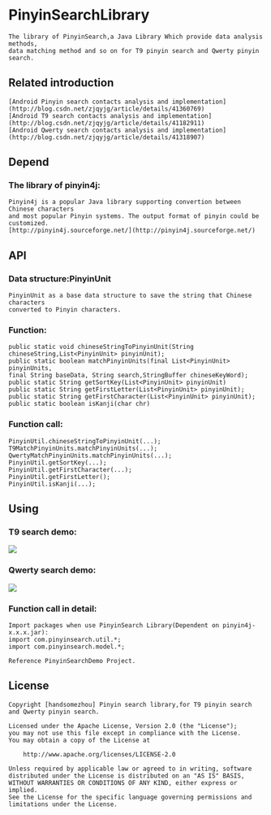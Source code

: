 PinyinSearchLibrary
===================
	The library of PinyinSearch,a Java Library Which provide data analysis methods, 
	data matching method and so on for T9 pinyin search and Qwerty pinyin search.

Related introduction
---------------
    [Android Pinyin search contacts analysis and implementation](http://blog.csdn.net/zjqyjg/article/details/41360769)
    [Android T9 search contacts analysis and implementation](http://blog.csdn.net/zjqyjg/article/details/41182911)
    [Android Qwerty search contacts analysis and implementation](http://blog.csdn.net/zjqyjg/article/details/41318907)

Depend
---------------
### The library of pinyin4j: 
	Pinyin4j is a popular Java library supporting convertion between Chinese characters 
	and most popular Pinyin systems. The output format of pinyin could be customized.
	[http://pinyin4j.sourceforge.net/](http://pinyin4j.sourceforge.net/)
	
API
---------------
### Data structure:PinyinUnit
	PinyinUnit as a base data structure to save the string that Chinese characters  
	converted to Pinyin characters.
	
### Function:
	public static void chineseStringToPinyinUnit(String chineseString,List<PinyinUnit> pinyinUnit);
	public static boolean matchPinyinUnits(final List<PinyinUnit> pinyinUnits,
	final String baseData, String search,StringBuffer chineseKeyWord);
	public static String getSortKey(List<PinyinUnit> pinyinUnit)
	public static String getFirstLetter(List<PinyinUnit> pinyinUnit);
	public static String getFirstCharacter(List<PinyinUnit> pinyinUnit);
	public static boolean isKanji(char chr)

### Function call:
	PinyinUtil.chineseStringToPinyinUnit(...);
	T9MatchPinyinUnits.matchPinyinUnits(...);
	QwertyMatchPinyinUnits.matchPinyinUnits(...);
	PinyinUtil.getSortKey(...);
	PinyinUtil.getFirstCharacter(...);
	PinyinUtil.getFirstLetter();
	PinyinUtil.isKanji(...);
	
Using
---------------	
### T9 search demo:
<img src="https://github.com/handsomezhou/PinyinSearchLibrary/blob/master/external_res/image/T9_search.png"/>

### Qwerty search demo:
<img src="https://github.com/handsomezhou/PinyinSearchLibrary/blob/master/external_res/image/Qwerty_search.png" />
	
### Function call in detail:
	Import packages when use PinyinSearch Library(Dependent on pinyin4j-x.x.x.jar):
	import com.pinyinsearch.util.*;
	import com.pinyinsearch.model.*;
	
	Reference PinyinSearchDemo Project.
	
License 
---------------
	Copyright [handsomezhou] Pinyin search library,for T9 pinyin search and Qwerty pinyin search.

	Licensed under the Apache License, Version 2.0 (the "License");
	you may not use this file except in compliance with the License.
	You may obtain a copy of the License at

		http://www.apache.org/licenses/LICENSE-2.0
		
	Unless required by applicable law or agreed to in writing, software
	distributed under the License is distributed on an "AS IS" BASIS,
	WITHOUT WARRANTIES OR CONDITIONS OF ANY KIND, either express or implied.
	See the License for the specific language governing permissions and
	limitations under the License.
